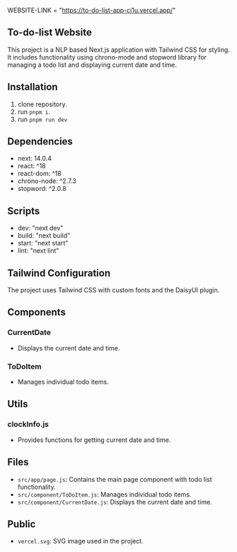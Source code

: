 WEBSITE-LINK = "https://to-do-list-app-cj1u.vercel.app/"

## To-do-list Website

This project is a NLP based Next.js application with Tailwind CSS for styling. It includes functionality using chrono-mode and stopword library for managing a todo list and displaying current date and time.

## Installation

1. clone repository.
2. run `pnpm i`.
3. run `pnpm run dev`

## Dependencies

- next: 14.0.4
- react: ^18
- react-dom: ^18
- chrono-node: ^2.7.3
- stopword: ^2.0.8

## Scripts

- dev: "next dev"
- build: "next build"
- start: "next start"
- lint: "next lint"

## Tailwind Configuration

The project uses Tailwind CSS with custom fonts and the DaisyUI plugin.

## Components

### CurrentDate

- Displays the current date and time.

### ToDoItem

- Manages individual todo items.

## Utils

### clockInfo.js

- Provides functions for getting current date and time.

## Files

- `src/app/page.js`: Contains the main page component with todo list functionality.
- `src/component/ToDoItem.js`: Manages individual todo items.
- `src/component/CurrentDate.js`: Displays the current date and time.

## Public

- `vercel.svg`: SVG image used in the project.
